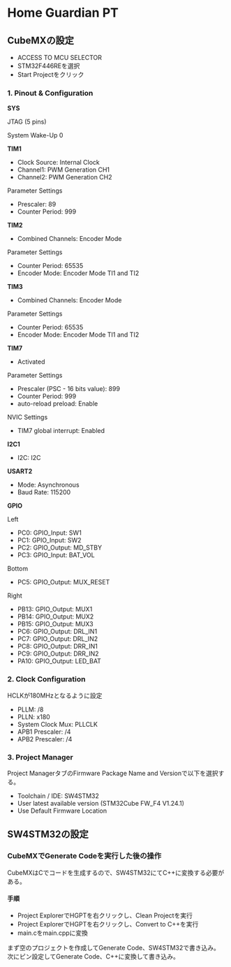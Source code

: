 # Home Guardian PT

## CubeMXの設定

- ACCESS TO MCU SELECTOR
- STM32F446REを選択
- Start Projectをクリック

### 1. Pinout & Configuration

**SYS**

JTAG (5 pins)

System Wake-Up 0

**TIM1**

- Clock Source: Internal Clock
- Channel1: PWM Generation CH1
- Channel2: PWM Generation CH2

Parameter Settings

- Prescaler: 89
- Counter Period: 999

**TIM2**

- Combined Channels: Encoder Mode

Parameter Settings

- Counter Period: 65535
- Encoder Mode: Encoder Mode TI1 and TI2

**TIM3**

- Combined Channels: Encoder Mode

Parameter Settings

- Counter Period: 65535
- Encoder Mode: Encoder Mode TI1 and TI2

**TIM7**

- Activated

Parameter Settings

- Prescaler (PSC - 16 bits value): 899
- Counter Period: 999
- auto-reload preload: Enable

NVIC Settings

- TIM7 global interrupt: Enabled


**I2C1**

- I2C: I2C

**USART2**

- Mode: Asynchronous
- Baud Rate: 115200

**GPIO**

Left

- PC0: GPIO_Input: SW1
- PC1: GPIO_Input: SW2
- PC2: GPIO_Output: MD_STBY
- PC3: GPIO_Input: BAT_VOL

Bottom

- PC5: GPIO_Output: MUX_RESET

Right

- PB13: GPIO_Output: MUX1
- PB14: GPIO_Output: MUX2
- PB15: GPIO_Output: MUX3
- PC6: GPIO_Output: DRL_IN1
- PC7: GPIO_Output: DRL_IN2
- PC8: GPIO_Output: DRR_IN1
- PC9: GPIO_Output: DRR_IN2
- PA10: GPIO_Output: LED_BAT

### 2. Clock Configuration

HCLKが180MHzとなるように設定

- PLLM: /8
- PLLN: x180
- System Clock Mux: PLLCLK
- APB1 Prescaler: /4
- APB2 Prescaler: /4

### 3. Project Manager


Project ManagerタブのFirmware Package Name and Versionで以下を選択する。

- Toolchain / IDE: SW4STM32
- User latest available version (STM32Cube FW_F4 V1.24.1)
- Use Default Firmware Location

## SW4STM32の設定

### CubeMXでGenerate Codeを実行した後の操作

CubeMXはCでコードを生成するので、SW4STM32にてC++に変換する必要がある。

#### 手順
 - Project ExplorerでHGPTを右クリックし、Clean Projectを実行
 - Project ExplorerでHGPTを右クリックし、Convert to C++を実行
 - main.cをmain.cppに変換

 
まず空のプロジェクトを作成してGenerate Code、SW4STM32で書き込み。
次にピン設定してGenerate Code、C++に変換して書き込み。
 